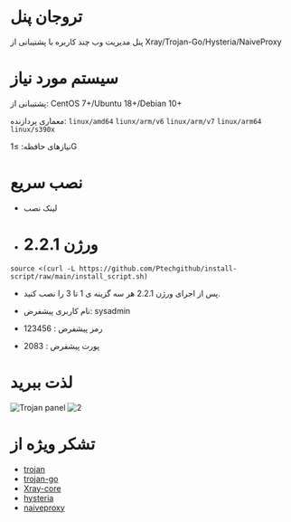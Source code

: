 # تروجان پنل

پنل مدیریت وب چند کاربره با پشتیبانی از Xray/Trojan-Go/Hysteria/NaiveProxy

# سیستم مورد نیاز

پشتیبانی از: CentOS 7+/Ubuntu 18+/Debian 10+

معماری پردازنده: `linux/amd64` `liunx/arm/v6` `linux/arm/v7` `linux/arm64` `linux/s390x`

نیازهای حافظه: ≥1G

# نصب سریع

- لینک نصب
- # ورژن 2.2.1

```
source <(curl -L https://github.com/Ptechgithub/install-script/raw/main/install_script.sh)
```

- پس از اجرای ورژن 2.2.1 هر سه گزینه ی 1 تا 3 را نصب کنید.

- نام کاربری پیشفرض: sysadmin
- رمز پیشفرض : 123456
- پورت پیشفرض : 2083
# لذت ببرید


![Trojan panel](https://github.com/Ptechgithub/install-script/blob/main/media/1.jpg)
![2](https://github.com/Ptechgithub/install-script/blob/main/media/2.jpg)

 
# تشکر ویژه از

- [trojan](https://github.com/trojan-gfw/trojan)
- [trojan-go](https://github.com/p4gefau1t/trojan-go)
- [Xray-core](https://github.com/XTLS/Xray-core)
- [hysteria](https://github.com/HyNetwork/hysteria)
- [naiveproxy](https://github.com/klzgrad/naiveproxy)
